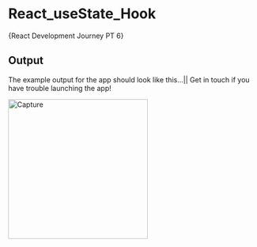 # React_useState_Hook
{React Development Journey PT 6}

## Output
The example output for the app should look like this...|| Get in touch if you have trouble launching the app!

<img width="282" alt="Capture" src="https://user-images.githubusercontent.com/91548582/143496067-7fa3fefd-9c7c-49ae-ba06-e05a6a007fa0.PNG">
